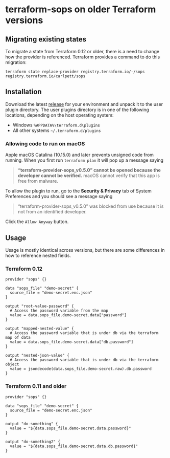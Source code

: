 # terraform-sops on older Terraform versions
## Migrating existing states
To migrate a state from Terraform 0.12 or older, there is a need to change how the provider is referenced. Terraform provides a command to do this migration:

```shell
terraform state replace-provider registry.terraform.io/-/sops registry.terraform.io/carlpett/sops
```

## Installation

Download the latest [release](https://github.com/carlpett/terraform-provider-sops/releases) for your environment and unpack it to the user plugin directory. The user plugins directory is in one of the following locations, depending on the host operating system:
* Windows `%APPDATA%\terraform.d\plugins`
* All other systems `~/.terraform.d/plugins`

### Allowing code to run on macOS

Apple macOS Catalina (10.15.0) and later prevents unsigned code from running. When you first run `terraform plan` it will pop up a message saying
> **“terraform-provider-sops_v0.5.0” cannot be opened because the developer cannot be verified.**
> macOS cannot verify that this app is free from malware.

To allow the plugin to run, go to the **Security & Privacy** tab of System Preferences and you should see a message saying
> “terraform-provider-sops_v0.5.0” was blocked from use because it is not from an identified developer.

Click the `Allow Anyway` button.

## Usage
Usage is mostly identical across versions, but there are some differences in how to reference nested fields.

### Terraform 0.12

```hcl
provider "sops" {}

data "sops_file" "demo-secret" {
  source_file = "demo-secret.enc.json"
}

output "root-value-password" {
  # Access the password variable from the map
  value = data.sops_file.demo-secret.data["password"]
}

output "mapped-nested-value" {
  # Access the password variable that is under db via the terraform map of data
  value = data.sops_file.demo-secret.data["db.password"]
}

output "nested-json-value" {
  # Access the password variable that is under db via the terraform object
  value = jsondecode(data.sops_file.demo-secret.raw).db.password
}
```

### Terraform 0.11 and older
```hcl
provider "sops" {}

data "sops_file" "demo-secret" {
  source_file = "demo-secret.enc.json"
}

output "do-something" {
  value = "${data.sops_file.demo-secret.data.password}"
}

output "do-something2" {
  value = "${data.sops_file.demo-secret.data.db.password}"
}
```
